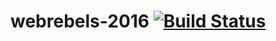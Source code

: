 # webrebels-2016 [![Build Status](https://travis-ci.org/webrebels/web-rebels-2016.svg?branch=master)](https://travis-ci.org/webrebels/web-rebels-2016)
